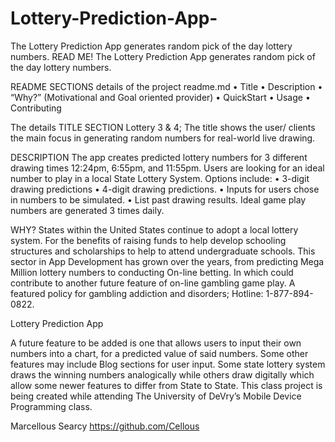 # Lottery-Prediction-App-
The Lottery Prediction App generates random pick of the day lottery numbers. 
READ ME!
The Lottery Prediction App generates random pick of the day lottery numbers. 

 
README SECTIONS
details of the project readme.md
•	Title
•	Description
•	“Why?” (Motivational and Goal oriented provider)
•	QuickStart
•	Usage
•	Contributing

The details 
TITLE SECTION
Lottery 3 & 4; The title shows the user/ clients the main focus in generating random numbers for real-world live drawing.

DESCRIPTION
The app creates predicted lottery numbers for 3 different drawing times 12:24pm, 6:55pm, and 11:55pm. Users are looking for an ideal number to play in a local State Lottery System. Options include:
•	3-digit drawing predictions
•	4-digit drawing predictions.
•	Inputs for users chose in numbers to be simulated.
•	List past drawing results.
 Ideal game play numbers are generated 3 times daily.

WHY?
States within the United States continue to adopt a local lottery system. For the benefits of raising funds to help develop schooling structures and scholarships to help to attend undergraduate schools.
 This sector in App Development has grown over the years, from predicting Mega Million lottery numbers to conducting On-line betting. In which could contribute to another future feature of on-line gambling game play. A featured policy for gambling addiction and disorders; Hotline: 1-877-894-0822.  

Lottery Prediction App


A future feature to be added is one that allows users to input their own numbers into a chart, for a predicted value of said numbers. Some other features may include Blog sections for user input. Some state lottery system draws the winning numbers analogically while others draw digitally which allow some newer features to differ from State to State.
	This class project is being created while attending The University of DeVry’s Mobile Device Programming class. 

Marcellous Searcy
https://github.com/Cellous
